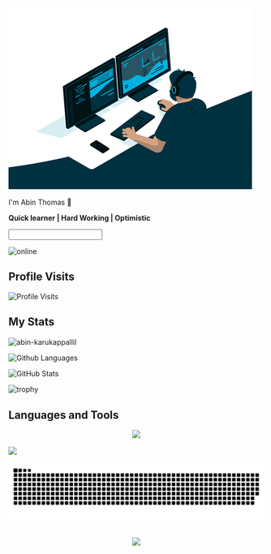 <img src="https://raw.githubusercontent.com/nicemondominic/nicemondominic/main/coding.gif" >       

I'm Abin Thomas 👋  

**Quick learner | Hard Working | Optimistic**             
  
<!---<a href="https://www.instagram.com/abin_karukappallil">
  
  <img align="left" alt="Instagram" width="23px" src="https://cdn.discordapp.com/attachments/972957443753652246/1215656290546618450/icons8-instagram-48.png?ex=65fd8b25&is=65eb1625&hm=ed7a7e97c2e1b24159652b56beb456bdfda80af0c53bd80e638c01cdcc89d6d0&" />
</a> --> 

<input></input>
   
![online](https://img.shields.io/discord/740994731705892874?label=Discord)

## Profile Visits

![Profile Visits](https://komarev.com/ghpvc/?username=abin-karukappallil&color=yellow)
## My Stats


<p><img align="center" width="495px" src="https://github-readme-streak-stats.herokuapp.com/?user=abin-karukappallil&theme=highcontrast" alt="abin-karukappallil"/></p>


![Github Languages](https://github-readme-stats.vercel.app/api/top-langs?username=abin-karukappallil&show_icons=true&theme=tokyonight&layout=compact)

![GitHub Stats](https://github-readme-stats.vercel.app/api?username=abin-karukappallil&show_icons=true&theme=react)

![trophy](https://github-profile-trophy.vercel.app/?username=abin-karukappallil)
   
<h2 align="left">Languages and Tools</h2>

<p align="center">
  <a href="https://skillicons.dev">
    <img src="https://skillicons.dev/icons?i=vscode,js,linux,html,css,eclipse,aws,azure,gcp,heroku,github,figma,firebase,nodejs&perline=14" />
  </a>
</p>

<img src="https://user-images.githubusercontent.com/73097560/115834477-dbab4500-a447-11eb-908a-139a6edaec5c.gif"></a>




![snake gif](https://raw.githubusercontent.com/abin-karukappallil/abin-karukappallil/main/snek.svg)
<div align="center">

<br/>  
<img src="https://komarev.com/ghpvc/?username=abin-karukappallil&&style=flat-square" align="center" />
</div> 
<br/> 

